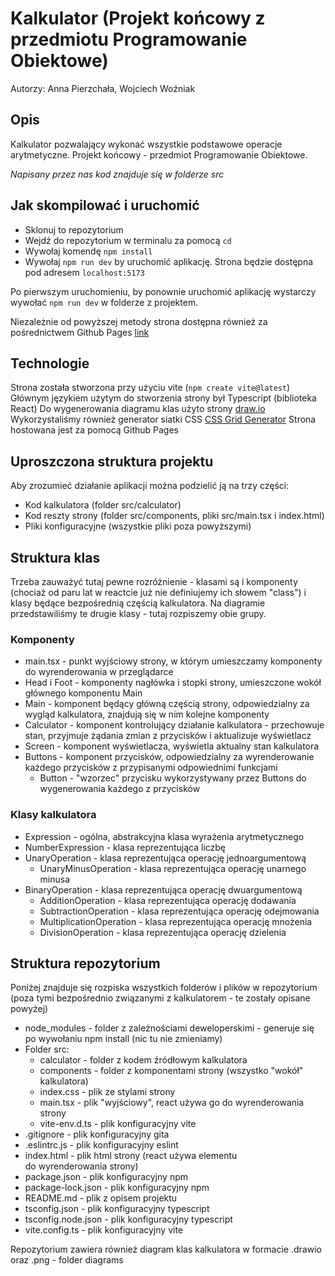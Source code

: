 # Kalkulator (Projekt końcowy z przedmiotu Programowanie Obiektowe)

Autorzy: Anna Pierzchała, Wojciech Woźniak

## Opis
Kalkulator pozwalający wykonać wszystkie podstawowe operacje arytmetyczne. Projekt końcowy - przedmiot Programowanie Obiektowe.


*Napisany przez nas kod znajduje się w folderze src*


## Jak skompilować i uruchomić
- Sklonuj to repozytorium
- Wejdź do repozytorium w terminalu za pomocą `cd`
- Wywołaj komendę `npm install`
- Wywołaj `npm run dev` by uruchomić aplikację.
Strona będzie dostępna pod adresem `localhost:5173`

Po pierwszym uruchomieniu, by ponownie uruchomić aplikację wystarczy wywołać `npm run dev` w folderze z projektem.

Niezależnie od powyższej metody strona dostępna również za pośrednictwem Github Pages [link](https://wojwozniak.github.io/oop-calculator/)


## Technologie
Strona została stworzona przy użyciu vite (`npm create vite@latest`)
Głównym językiem użytym do stworzenia strony był Typescript (biblioteka React)
Do wygenerowania diagramu klas użyto strony [draw.io](https://draw.io/)
Wykorzystaliśmy również generator siatki CSS [CSS Grid Generator](https://cssgrid-generator.netlify.app/)
Strona hostowana jest za pomocą Github Pages


## Uproszczona struktura projektu
Aby zrozumieć działanie aplikacji można podzielić ją na trzy części:
- Kod kalkulatora (folder src/calculator)
- Kod reszty strony (folder src/components,  pliki src/main.tsx i index.html)
- Pliki konfiguracyjne (wszystkie pliki poza powyższymi)


## Struktura klas

Trzeba zauważyć tutaj pewne rozróżnienie - klasami są i komponenty (chociaż od paru lat w reactcie już nie definiujemy ich słowem "class") i klasy będące bezpośrednią częścią kalkulatora. Na diagramie przedstawiliśmy te drugie klasy - tutaj rozpiszemy obie grupy.

### Komponenty

- main.tsx - punkt wyjściowy strony, w którym umieszczamy komponenty do wyrenderowania w przeglądarce
- Head i Foot - komponenty nagłówka i stopki strony, umieszczone wokół głównego komponentu Main
- Main - komponent będący główną częścią strony, odpowiedzialny za wygląd kalkulatora, znajdują się w nim kolejne komponenty
- Calculator - komponent kontrolujący działanie kalkulatora - przechowuje stan, przyjmuje żądania zmian z przycisków i aktualizuje wyświetlacz
- Screen - komponent wyświetlacza, wyświetla aktualny stan kalkulatora
- Buttons - komponent przycisków, odpowiedzialny za wyrenderowanie każdego przycisków z przypisanymi odpowiednimi funkcjami
    - Button - "wzorzec" przycisku wykorzystywany przez Buttons do wygenerowania każdego z przycisków


### Klasy kalkulatora

- Expression - ogólna, abstrakcyjna klasa wyrażenia arytmetycznego
- NumberExpression - klasa reprezentująca liczbę
- UnaryOperation - klasa reprezentująca operację jednoargumentową
   - UnaryMinusOperation - klasa reprezentująca operację unarnego minusa
- BinaryOperation - klasa reprezentująca operację dwuargumentową
   - AdditionOperation - klasa reprezentująca operację dodawania
   - SubtractionOperation - klasa reprezentująca operację odejmowania
   - MultiplicationOperation - klasa reprezentująca operację mnożenia
   - DivisionOperation - klasa reprezentująca operację dzielenia


## Struktura repozytorium
Poniżej znajduje się rozpiska wszystkich folderów i plików w repozytorium (poza tymi bezpośrednio związanymi z kalkulatorem - te zostały opisane powyżej)

- node_modules - folder z zależnościami deweloperskimi - generuje się po wywołaniu npm install (nic tu nie zmieniamy)
- Folder src:
    - calculator - folder z kodem źródłowym kalkulatora
    - components - folder z komponentami strony (wszystko "wokół" kalkulatora)
    - index.css - plik ze stylami strony
    - main.tsx - plik "wyjściowy", react używa go do wyrenderowania strony
    - vite-env.d.ts - plik konfiguracyjny vite
- .gitignore - plik konfiguracyjny gita
- .eslintrc.js - plik konfiguracyjny eslint
- index.html - plik html strony (react używa elementu <div id="root" /> do wyrenderowania strony)
- package.json - plik konfiguracyjny npm
- package-lock.json - plik konfiguracyjny npm
- README.md - plik z opisem projektu
- tsconfig.json - plik konfiguracyjny typescript
- tsconfig.node.json - plik konfiguracyjny typescript
- vite.config.ts - plik konfiguracyjny vite

Repozytorium zawiera również diagram klas kalkulatora w formacie .drawio oraz .png - folder diagrams